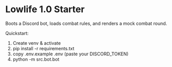 # Lowlife 1.0 Starter

Boots a Discord bot, loads combat rules, and renders a mock combat round.

Quickstart:
1) Create venv & activate
2) pip install -r requirements.txt
3) copy .env.example .env   (paste your DISCORD_TOKEN)
4) python -m src.bot.bot
